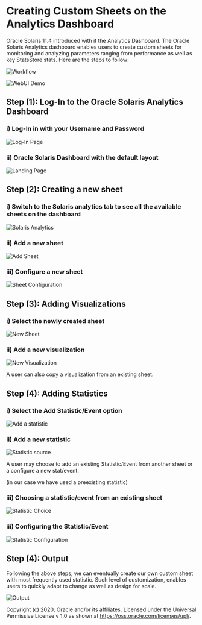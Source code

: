 # Creating Custom Sheets on the Analytics Dashboard

Oracle Solaris 11.4 introduced with it the Analytics Dashboard. The Oracle Solaris Analytics dashboard enables users to create custom sheets for monitoring and analyzing parameters ranging from performance as well as key StatsStore stats. Here are the steps to follow:

![Workflow](/Images/Creating_Sheets/workflow.png)

![WebUI Demo](/Images/Creating_Sheets/webuidemo.gif)



## Step (1): Log-In to the Oracle Solaris Analytics Dashboard

### i) Log-In in with your Username and Password

![Log-In Page](/Images/Creating_Sheets/solaris_webUI_login.png)

### ii) Oracle Solaris Dashboard with the default layout

![Landing Page](/Images/Creating_Sheets/solaris-dashboard.png)



## Step (2): Creating a new sheet

### i) Switch to the Solaris analytics tab to see all the available sheets on the dashboard

![Solaris Analytics](/Images/Creating_Sheets/solaris_analytics_dropdown.png)

### ii) Add a new sheet

![Add Sheet](/Images/Creating_Sheets/add_new_sheet.png)

### iii) Configure a new sheet

![Sheet Configuration](/Images/Creating_Sheets/add_sheet.png)



## Step (3): Adding Visualizations

### i) Select the newly created sheet

![New Sheet](/Images/Creating_Sheets/configure_new_sheet.png)

### ii) Add a new visualization

![New Visualization](/Images/Creating_Sheets/add_visualization.png)

A user can also copy a visualization from an existing sheet.



## Step (4): Adding Statistics 

### i) Select the Add Statistic/Event option 

![Add a statistic](/Images/Creating_Sheets/add_statistic_dropdown.png)



### ii) Add a new statistic

![Statistic source](/Images/Creating_Sheets/add_statistic_choice.png)

A user may choose to add an existing Statistic/Event from another sheet or a configure a new stat/event.

(in our case we have used a preexisting statistic)



### iii) Choosing a statistic/event from an existing sheet

![Statistic Choice](/Images/Creating_Sheets/add_statistic_options.png)

### iii) Configuring the Statistic/Event

![Statistic Configuration](/Images/Creating_Sheets/statistic_checkout.png)



## Step (4): Output 

Following the above steps, we can eventually create our own custom sheet with most frequently used statistic. Such level of customization, enables users to quickly adapt to change as well as design for scale.

![Output](/Images/Creating_Sheets/new_sheet.png)





Copyright (c) 2020, Oracle and/or its affiliates.
 Licensed under the Universal Permissive License v 1.0 as shown at <https://oss.oracle.com/licenses/upl/>.
